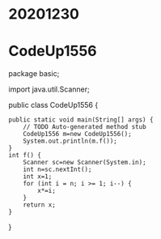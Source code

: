 # 20201230
# CodeUp1556

package basic;

import java.util.Scanner;

public class CodeUp1556 {

	public static void main(String[] args) {
		// TODO Auto-generated method stub
		CodeUp1556 m=new CodeUp1556();
		System.out.println(m.f());
	}
	int f() {
		Scanner sc=new Scanner(System.in);
		int n=sc.nextInt();
		int x=1;
		for (int i = n; i >= 1; i--) {
			x*=i;
		}
		return x;
	}
}

